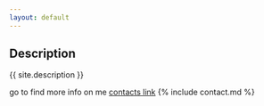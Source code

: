 ```yaml
---
layout: default
---
```


## Description
{{ site.description }}

go to find more info on me [contacts link](contact.md)
{% include contact.md %}
